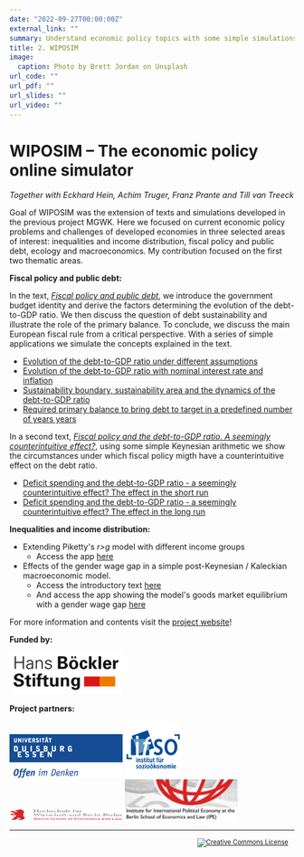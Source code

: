 ```yaml
---
date: "2022-09-27T00:00:00Z"
external_link: ""
summary: Understand economic policy topics with some simple simulations.
title: 2. WIPOSIM
image:
  caption: Photo by Brett Jordan on Unsplash
url_code: ""
url_pdf: ""
url_slides: ""
url_video: ""
---
```


# WIPOSIM – The economic policy online simulator

*Together with Eckhard Hein, Achim Truger, Franz Prante and Till van Treeck*

Goal of WIPOSIM was the extension of texts and simulations developed in the previous project MGWK. Here we focused on current economic policy problems and challenges of developed economies in three selected areas of interest: inequalities and income distribution, fiscal policy and public debt, ecology and macroeconomics. My contribution focused on the first two thematic areas.

**Fiscal policy and public debt:**

In the text, [*Fiscal policy and public debt*](https://wiposim-fiscalpolicy-course.netlify.app/), we introduce the government budget identity and derive the factors determining the evolution of the debt-to-GDP ratio. We then discuss the question of debt sustainability and illustrate the role of the primary balance. To conclude, we discuss the main European fiscal rule from a critical perspective. With a series of simple applications we simulate the concepts explained in the text.

* [Evolution of the debt-to-GDP ratio under different assumptions](https://mgwk.shinyapps.io/debt_simulation_shiny_1/)  
* [Evolution of the debt-to-GDP ratio with nominal interest rate and inflation](https://mgwk.shinyapps.io/debt_simulation_inflation/)  
* [Sustainability boundary, sustainability area and the dynamics of the debt-to-GDP ratio](https://mgwk.shinyapps.io/debt_simulation_shiny_sustainability/)   
* [Required primary balance to bring debt to target in a predefined number of years years](https://mgwk.shinyapps.io/debt_simulation_primary_balance_2/)
      
In a second text, [*Fiscal policy and the debt-to-GDP ratio. A seemingly counterintuitive effect?*](https://wiposim-fiscalpolicy-course2.netlify.app/), using some simple Keynesian arithmetic we show the circumstances under which fiscal policy migth have a counterintuitive effect on the debt ratio.

* [Deficit spending and the debt-to-GDP ratio - a seemingly counterintuitive effect? The effect in the short run](https://mgwk.shinyapps.io/course2_app3/)
* [Deficit spending and the debt-to-GDP ratio - a seemingly counterintuitive effect? The effect in the long run](https://mgwk.shinyapps.io/course2_app4/)

**Inequalities and income distribution:**

- Extending Piketty's *r>g* model with different income groups
    * Access the app [here](https://mgwk.shinyapps.io/distribution_piketty_households/)
- Effects of the gender wage gap in a simple post-Keynesian / Kaleckian macroeconomic model. 
    * Access the introductory text [here](https://wiposim-genderwagegap.netlify.app/)
    * And access the app showing the model's goods market equilibrium with a gender wage gap [here](https://mgwk.shinyapps.io/wiposim_gender/)

For more information and contents visit the [project website](https://www.wiposim.de)!

**Funded by:**

<div class="row">
  <img src="hbs.png" width="200">
</div>

**Project partners:**

<div class="row">
    <img src="ude.png" width="200">
    <img src="ifso.png" width="100">
    <img src="hwr.png" width="200" height="20">
    <img src="ipe.jpg" width="200">
</div>

<hr>

<head>
<style> p.indent{ padding-right: 1em } </style>
</head>
<p style="font-size:80%;text-align:right" class="indent">
<a rel="license" href="http://creativecommons.org/licenses/by-nc-nd/4.0/">
<img alt="Creative Commons License" style="border-width:0" src="https://i.creativecommons.org/l/by-nc-nd/4.0/88x31.png" />
</a>
</p>
